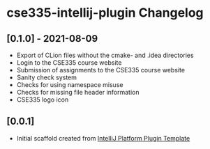 <!-- Keep a Changelog guide -> https://keepachangelog.com -->

# cse335-intellij-plugin Changelog

## [0.1.0] - 2021-08-09

- Export of CLion files without the cmake- and .idea directories
- Login to the CSE335 course website
- Submission of assignments to the CSE335 course website
- Sanity check system
- Checks for using namespace misuse
- Checks for missing file header information
- CSE335 logo icon

## [0.0.1]

- Initial scaffold created from [IntelliJ Platform Plugin Template](https://github.com/JetBrains/intellij-platform-plugin-template)

